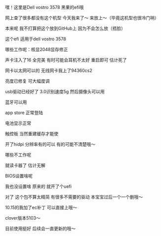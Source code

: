 嘿！这里是Dell vostro 3578 黑果的efi哦

网上查了很多都没有这个机型 今天我来了～ 来放上～（毕竟这机型也很冷门呐）

本来呢 我不打算把这个放到GitHub上 因为不会怎么放（捂脸）

这个efi 适用于dell vostro 3578 

哪些工作呢：核显2048显存修正

声卡注入了16 全完美 有时可能会耳机不太好 重启即可 估计死了

网卡以太网可以的 无线网卡我上了94360cs2

亮度已修复 可大幅度调

usb驱动已经好了 3.0识别速度5g 然后摄像头可以用

蓝牙可以用

app store 正常登陆

电池显示正常

触控板 当然重建缓存才能使

开了hidpi 分辨率有的可以 有的可能不清楚哦～

哪些不工作呢

就读卡器了 估计无解

BIOS设置啥呢 

我也没设置啥 原来的 就开了个uefi

对了 这个包不算太精简 有很多不需要的驱动 本宝宝过后一个一个删哦～

10.15的我加了ec补丁 可以直接上哦～

clover版本5103～

目前使用挺好 后续会一直更新的哦～
